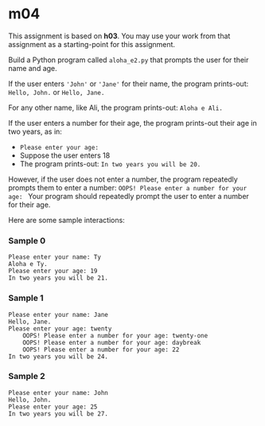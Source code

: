 # m04
This assignment is based on **h03**.  You may use your work from that assignment as a starting-point for this assignment.

Build a Python program called `aloha_e2.py` that prompts the user for their name and age.

If the user enters `'John'` or `'Jane'` for their name, the program prints-out: `Hello, John.` or `Hello, Jane.`

For any other name, like Ali, the program prints-out: `Aloha e Ali.`

If the user enters a number for their age, the program prints-out their age in two years, as in:
* `Please enter your age: `
* Suppose the user enters 18
* The program prints-out: `In two years you will be 20.`

However, if the user does not enter a number, the program repeatedly prompts them to enter a number: `OOPS! Please enter a number for your age: `
Your program should repeatedly prompt the user to enter a number for their age.

Here are some sample interactions:
### Sample 0
```
Please enter your name: Ty
Aloha e Ty.
Please enter your age: 19
In two years you will be 21.
```

### Sample 1
```
Please enter your name: Jane
Hello, Jane.
Please enter your age: twenty
    OOPS! Please enter a number for your age: twenty-one
    OOPS! Please enter a number for your age: daybreak
    OOPS! Please enter a number for your age: 22
In two years you will be 24.
```

### Sample 2
```
Please enter your name: John
Hello, John.
Please enter your age: 25
In two years you will be 27.
```

